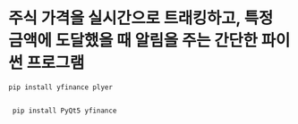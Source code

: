 # 주식 가격을 실시간으로 트래킹하고, 특정 금액에 도달했을 때 알림을 주는 간단한 파이썬 프로그램


    pip install yfinance plyer


     pip install PyQt5 yfinance


